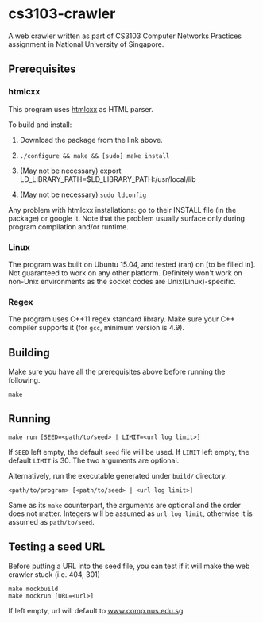 # cs3103-crawler

A web crawler written as part of CS3103 Computer Networks Practices assignment in National University of Singapore.

## Prerequisites

### htmlcxx

This program uses [htmlcxx](http://htmlcxx.sourceforge.net/) as HTML parser.

To build and install:

1. Download the package from the link above.

2. `./configure && make && [sudo] make install`

3. (May not be necessary) export LD_LIBRARY_PATH=$LD_LIBRARY_PATH:/usr/local/lib

4. (May not be necessary) `sudo ldconfig`

Any problem with htmlcxx installations: go to their INSTALL file (in the package) or google it. Note that the problem usually surface only during program compilation and/or runtime.

### Linux

The program was built on Ubuntu 15.04, and tested (ran) on [to be filled in]. Not guaranteed to work on any other platform. Definitely won't work on non-Unix environments as the socket codes are Unix(Linux)-specific.

### Regex

The program uses C++11 regex standard library. Make sure your C++ compiler supports it (for `gcc`, minimum version is 4.9).

## Building

Make sure you have all the prerequisites above before running the following.

    make

## Running

    make run [SEED=<path/to/seed> | LIMIT=<url log limit>]

If `SEED` left empty, the default `seed` file will be used.
If `LIMIT` left empty, the default `LIMIT` is 30.
The two arguments are optional.

Alternatively, run the executable generated under `build/` directory.

    <path/to/program> [<path/to/seed> | <url log limit>]

Same as its `make` counterpart, the arguments are optional and the order does not matter. Integers will be assumed as `url log limit`, otherwise it is assumed as `path/to/seed`.

## Testing a seed URL

Before putting a URL into the seed file, you can test if it will make the web crawler stuck (i.e. 404, 301)

    make mockbuild
    make mockrun [URL=<url>]

If left empty, url will default to www.comp.nus.edu.sg.
